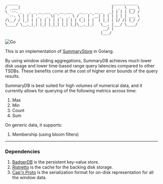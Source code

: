 ```
 _____                                           ____________ 
/  ___|                                          |  _  \ ___ \
\ `--. _   _ _ __ ___  _ __ ___   __ _ _ __ _   _| | | | |_/ /
 `--. \ | | | '_ ` _ \| '_ ` _ \ / _` | '__| | | | | | | ___ \
/\__/ / |_| | | | | | | | | | | | (_| | |  | |_| | |/ /| |_/ /
\____/ \__,_|_| |_| |_|_| |_| |_|\__,_|_|   \__, |___/ \____/ 
                                             __/ |            
                                            |___/             
```                                            
![Go](https://github.com/Squadrick/summarydb/workflows/Go/badge.svg?branch=master)

This is an implementation of [SummaryStore](http://pages.cs.wisc.edu/~nitina/Publications/summarystore-sosp17.pdf)
in Golang.

By using window sliding aggregations, SummaryDB achieves much lower disk usage
and lower time-based range query latencies compared to other TSDBs. These
benefits come at the cost of higher error bounds of the query results.

SummaryDB is best suited for high volumes of numerical data, and it currently
allows for querying of the following metrics across time:
1. Max
2. Min
3. Count
4. Sum

On generic data, it supports:
1. Membership (using bloom filters)

---

### Dependencies

1. [BadgerDB](https://github.com/dgraph-io/badger) is the persistent key-value
store.
2. [Ristretto](https://github.com/dgraph-io/ristretto) is the cache for the
backing disk storage.
3. [Cap'n Proto](https://capnproto.org/) is the serialization format for
on-disk representation for all the window data.
